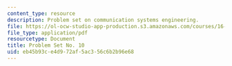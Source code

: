 ```yaml
---
content_type: resource
description: Problem set on communication systems engineering.
file: https://ol-ocw-studio-app-production.s3.amazonaws.com/courses/16-36-communication-systems-engineering-spring-2009/eb45b93ce4d972af5ac356c6b2b96e68_MIT16_36s09_assn10.pdf
file_type: application/pdf
resourcetype: Document
title: Problem Set No. 10
uid: eb45b93c-e4d9-72af-5ac3-56c6b2b96e68
---
```

